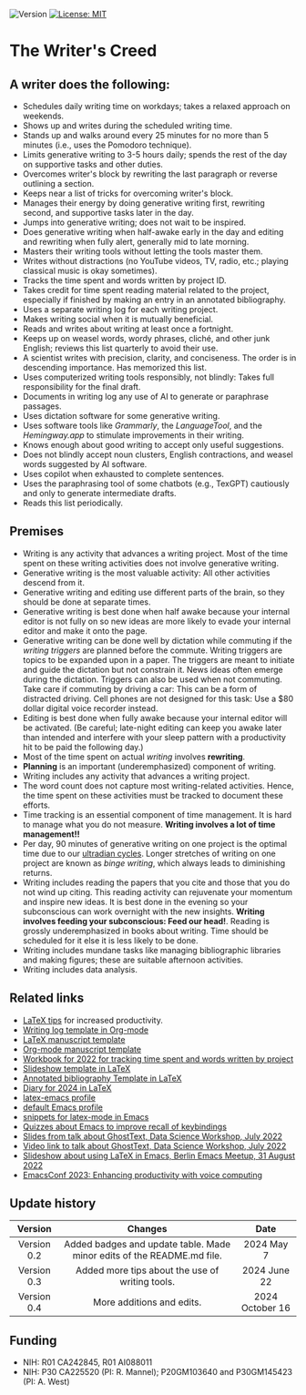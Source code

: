 ![Version](https://img.shields.io/static/v1?label=thewriterslaw&message=0.4&color=brightcolor)
[![License: MIT](https://img.shields.io/badge/License-MIT-blue.svg)](https://opensource.org/licenses/MIT)

# The Writer's Creed

## A writer does the following:

- Schedules daily writing time on workdays; takes a relaxed approach on weekends.
- Shows up and writes during the scheduled writing time.
- Stands up and walks around every 25 minutes for no more than 5 minutes (i.e., uses the Pomodoro technique).
- Limits generative writing to 3-5 hours daily; spends the rest of the day on supportive tasks and other duties.
- Overcomes writer's block by rewriting the last paragraph or reverse outlining a section.
- Keeps near a list of tricks for overcoming writer's block.
- Manages their energy by doing generative writing first, rewriting second, and supportive tasks later in the day.
- Jumps into generative writing; does not wait to be inspired.
- Does generative writing when half-awake early in the day and editing and rewriting when fully alert, generally mid to late morning.
- Masters their writing tools without letting the tools master them. 
- Writes without distractions (no YouTube videos, TV, radio, etc.; playing classical music is okay sometimes).
- Tracks the time spent and words written by project ID.
- Takes credit for time spent reading material related to the project, especially if finished by making an entry in an annotated bibliography. 
- Uses a separate writing log for each writing project.
- Makes writing social when it is mutually beneficial. 
- Reads and writes about writing at least once a fortnight.
- Keeps up on weasel words,  wordy phrases, cliché, and other junk English; reviews this list quarterly to avoid their use.
- A scientist writes with precision, clarity, and conciseness. The order is in descending importance. Has memorized this list.
- Uses computerized writing tools responsibly, not blindly: Takes full responsibility for the final draft.
- Documents in writing log any use of AI to generate or paraphrase passages.
- Uses dictation software for some generative writing.
- Uses software tools like *Grammarly*, the *LanguageTool*, and the *Hemingway.app* to stimulate improvements in their writing.
- Knows enough about good writing to accept only useful suggestions.
- Does not blindly accept noun clusters, English contractions, and weasel words suggested by AI software.
- Uses copilot when exhausted to complete sentences.
- Uses the paraphrasing tool of some chatbots (e.g., TexGPT) cautiously and only to generate intermediate drafts.
- Reads this list periodically.

## Premises

- Writing is any activity that advances a writing project. Most of the time spent on these writing activities does not involve generative writing.
- Generative writing is the most valuable activity: All other activities descend from it.
- Generative writing and editing use different parts of the brain, so they should be done at separate times.
- Generative writing is best done when half awake because your internal editor is not fully on so new ideas are more likely to evade your internal editor and make it onto the page.
- Generative writing can be done well by dictation while commuting if the *writing triggers* are planned before the commute. Writing triggers are topics to be expanded upon in a paper. The triggers are meant to initiate and guide the dictation but not constrain it. News ideas often emerge during the dictation. Triggers can also be used when not commuting. Take care if commuting by driving a car: This can be a form of distracted driving. Cell phones are not designed for this task: Use a \$80 dollar digital voice recorder instead.
- Editing is best done when fully awake because your internal editor will be activated. (Be careful; late-night editing can keep you awake later than intended and interfere with your sleep pattern with a productivity hit to be paid the following day.)
- Most of the time spent on actual *writing* involves **rewriting**.
- **Planning** is an important (underemphasized) component of writing.
- Writing includes any activity that advances a writing project.
- The word count does not capture most writing-related activities. Hence, the time spent on these activities must be tracked to document these efforts.
- Time tracking is an essential component of time management. It is hard to manage what you do not measure. **Writing involves a lot of time management!!**
- Per day, 90 minutes of generative writing on one project is the optimal time due to our [ultradian cycles](https://www.youtube.com/watch?v=ezT8kGzYOng). Longer stretches of writing on one project are known as *binge writing*, which always leads to diminishing returns. 
- Writing includes reading the papers that you cite and those that you do not wind up citing. This reading activity can rejuvenate your momentum and inspire new ideas. It is best done in the evening so your subconscious can work overnight with the new insights. **Writing involves feeding your subconscious: Feed our head!**. Reading is grossly underemphasized in books about writing. Time should be scheduled for it else it is less likely to be done.
- Writing includes mundane tasks like managing bibliographic libraries and making figures; these are suitable afternoon activities.
- Writing includes data analysis.

## Related links

- [LaTeX tips](https://github.com/MooersLab/latextips) for increased productivity.
- [Writing log template in Org-mode](https://github.com/MooersLab/writingLogTemplateInOrg)
- [LaTeX manuscript template](https://github.com/MooersLab/manuscriptInLaTeX/edit/main/README.md)
- [Org-mode manuscript template](https://github.com/MooersLab/manuscriptInOrg/edit/main/README.md)
- [Workbook for 2022 for tracking time spent and words written by project](https://github.com/MooersLab/writingProgress2022)
- [Slideshow template in LaTeX](https://github.com/MooersLab/slideshowTemplateLaTeX)
- [Annotated bibliography Template in LaTeX](https://github.com/MooersLab/annotatedBibliography)
- [Diary for 2024 in LaTeX](https://github.com/MooersLab/diary2024inLaTeX)
- [latex-emacs profile](https://github.com/MooersLab/latex-emacs)
- [default Emacs profile](https://github.com/MooersLab/configorg)
- [snippets for latex-mode in Emacs](https://github.com/MooersLab/snippet-latex-mode)
- [Quizzes about Emacs to improve recall of keybindings](https://github.com/MooersLab/qemacs)
- [Slides from talk about GhostText, Data Science Workshop, July 2022](https://github.com/MooersLab/DSW22ghosttext)
- [Video link to talk about GhostText, Data Science Workshop, July 2022](https://mediasite.ouhsc.edu/Mediasite/Channel/python/watch/4da0872f028c4255ae12935655e911321d)
- [Slideshow about using LaTeX in Emacs, Berlin Emacs Meetup, 31 August 2022](https://github.com/MooersLab/BerlinEmacsAugust2022)
- [EmacsConf 2023: Enhancing productivity with voice computing](https://www.youtube.com/watch?v=Z7l1ImjXOWM)

## Update history

|Version      | Changes                                                                                                                                    | Date                 |
|:-----------:|:------------------------------------------------------------------------------------------------------------------------------------------:|:--------------------:|
| Version 0.2 |  Added badges and update table. Made minor edits of the README.md file.                                                                        | 2024 May 7           |
| Version 0.3 |  Added more tips about the use of writing tools.                                                                                           | 2024 June 22         |
| Version 0.4 |  More additions and edits.                                                                                           | 2024 October 16         |

## Funding
- NIH: R01 CA242845, R01 AI088011
- NIH: P30 CA225520 (PI: R. Mannel); P20GM103640 and P30GM145423 (PI: A. West)
